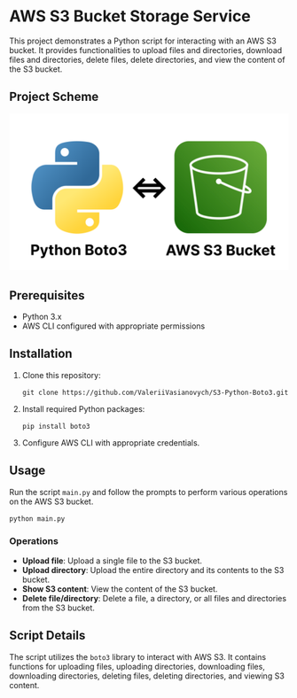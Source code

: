 # AWS S3 Bucket Storage Service

This project demonstrates a Python script for interacting with an AWS S3 bucket. It provides functionalities to upload files and directories, download files and directories, delete files, delete directories, and view the content of the S3 bucket.

## Project Scheme
![scheme-image](scheme.png)

## Prerequisites
- Python 3.x
- AWS CLI configured with appropriate permissions

## Installation
1. Clone this repository:
   ```
   git clone https://github.com/ValeriiVasianovych/S3-Python-Boto3.git
   ```

2. Install required Python packages:
   ```
   pip install boto3
   ```

3. Configure AWS CLI with appropriate credentials.

## Usage
Run the script `main.py` and follow the prompts to perform various operations on the AWS S3 bucket.

```bash
python main.py
```

### Operations
- **Upload file**: Upload a single file to the S3 bucket.
- **Upload directory**: Upload the entire directory and its contents to the S3 bucket.
- **Show S3 content**: View the content of the S3 bucket.
- **Delete file/directory**: Delete a file, a directory, or all files and directories from the S3 bucket.

## Script Details
The script utilizes the `boto3` library to interact with AWS S3. It contains functions for uploading files, uploading directories, downloading files, downloading directories, deleting files, deleting directories, and viewing S3 content.
